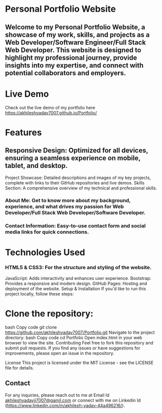# Personal Portfolio Website
## Welcome to my Personal Portfolio Website, a showcase of my work, skills, and projects as a Web Developer/Software Engineer/Full Stack Web Developer. This website is designed to highlight my professional journey, provide insights into my expertise, and connect with potential collaborators and employers.

# Live Demo
Check out the live demo of my portfolio here https://akhileshyadav7007.github.io/Portfolio/

# Features
## Responsive Design: Optimized for all devices, ensuring a seamless experience on mobile, tablet, and desktop.
Project Showcase: Detailed descriptions and images of my key projects, complete with links to their GitHub repositories and live demos.
Skills Section: A comprehensive overview of my technical and professional skills.
### About Me: Get to know more about my background, experience, and what drives my passion for Web Developer/Full Stack Web Developer/Software Developer.
### Contact Information: Easy-to-use contact form and social media links for quick connections.

# Technologies Used

### HTML5 & CSS3: For the structure and styling of the website.
JavaScript: Adds interactivity and enhances user experience.
Bootstrap: Provides a responsive and modern design.
GitHub Pages: Hosting and deployment of the website.
Setup & Installation
If you'd like to run this project locally, follow these steps:

# Clone the repository:
bash
Copy code
git clone https://github.com/akhileshyadav7007/Portfolio.git
Navigate to the project directory:
bash
Copy code
cd Portfolio
Open index.html in your web browser to view the site.
Contributing
Feel free to fork this repository and submit pull requests. If you find any issues or have suggestions for improvements, please open an issue in the repository.

License
This project is licensed under the MIT License - see the LICENSE file for details.

## Contact
For any inquiries, please reach out to me at Email Id akhileshyadavji7007@gamil.com or connect with me on Linkedin Id (https://www.linkedin.com/in/akhilesh-yadav-44a496216/).
